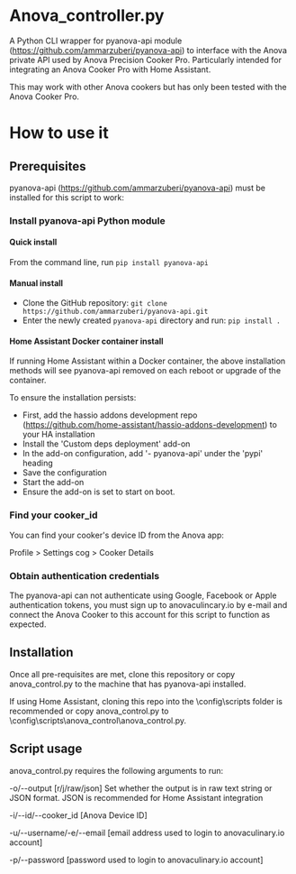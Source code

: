 # Anova_controller.py
A Python CLI wrapper for pyanova-api module (https://github.com/ammarzuberi/pyanova-api) to interface with the Anova private API used by Anova Precision Cooker Pro. Particularly intended for integrating an Anova Cooker Pro with Home Assistant.

This may work with other Anova cookers but has only been tested with the Anova Cooker Pro.

# How to use it

## Prerequisites
pyanova-api (https://github.com/ammarzuberi/pyanova-api) must be installed for this script to work:

### Install pyanova-api Python module

#### Quick install
From the command line, run
```pip install pyanova-api```

#### Manual install
- Clone the GitHub repository:
```git clone https://github.com/ammarzuberi/pyanova-api.git```
- Enter the newly created `pyanova-api` directory and run:
```pip install .```

#### Home Assistant Docker container install
If running Home Assistant within a Docker container, the above installation methods will see pyanova-api removed on each reboot or upgrade of the container.

To ensure the installation persists:

- First, add the hassio addons development repo (https://github.com/home-assistant/hassio-addons-development) to your HA installation
- Install the 'Custom deps deployment' add-on
- In the add-on configuration, add '- pyanova-api' under the 'pypi' heading
- Save the configuration
- Start the add-on
- Ensure the add-on is set to start on boot.

### Find your cooker_id
You can find your cooker's device ID from the Anova app:

Profile > Settings cog > Cooker Details

### Obtain authentication credentials
The pyanova-api can not authenticate using Google, Facebook or Apple authentication tokens, you must sign up to anovaculincary.io by e-mail and connect the Anova Cooker to this account for this script to function as expected.

## Installation
Once all pre-requisites are met, clone this repository or copy anova_control.py to the machine that has pyanova-api installed.

If using Home Assistant, cloning this repo into the \config\scripts folder is recommended or copy anova_control.py to  \config\scripts\anova_control\anova_control.py.

## Script usage
anova_control.py requires the following arguments to run:

-o/--output [r/j/raw/json] Set whether the output is in raw text string or JSON format. JSON is recommended for Home Assistant integration

-i/--id/--cooker_id [Anova Device ID] 

-u/--username/-e/--email [email address used to login to anovaculinary.io account]

-p/--password [password used to login to anovaculinary.io account]

